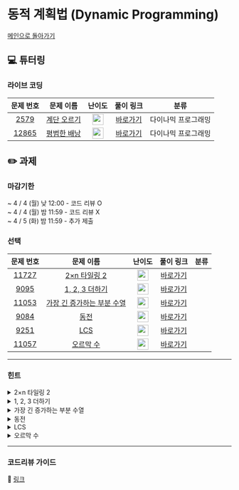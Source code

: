 # 동적 계획법 (Dynamic Programming)

[메인으로 돌아가기](https://github.com/Altu-Bitu-2/Notice)

## 💻 튜터링

### 라이브 코딩

|문제 번호|문제 이름|난이도|풀이 링크|분류|
| :-----: | :-----: | :-----: | :-----: | :-----: |
|<a href="https://www.acmicpc.net/problem/2579" target="_blank">2579</a>|<a href="https://www.acmicpc.net/problem/2579" target="_blank">계단 오르기</a>|<img height="25px" width="25px" src="https://static.solved.ac/tier_small/8.svg"/>|[바로가기](https://github.com/Altu-Bitu-2/Notice/blob/main/03%EC%9B%94%2029%EC%9D%BC%20-%20%EB%8F%99%EC%A0%81%20%EA%B3%84%ED%9A%8D%EB%B2%95/%EB%9D%BC%EC%9D%B4%EB%B8%8C%20%EC%BD%94%EB%94%A9/2579.cpp)|다이나믹 프로그래밍|
|<a href="https://www.acmicpc.net/problem/12865" target="_blank">12865</a>|<a href="https://www.acmicpc.net/problem/12865" target="_blank">평범한 배낭</a>|<img height="25px" width="25px" src="https://static.solved.ac/tier_small/11.svg"/>|[바로가기](https://github.com/Altu-Bitu-2/Notice/blob/main/03%EC%9B%94%2029%EC%9D%BC%20-%20%EB%8F%99%EC%A0%81%20%EA%B3%84%ED%9A%8D%EB%B2%95/%EB%9D%BC%EC%9D%B4%EB%B8%8C%20%EC%BD%94%EB%94%A9/12865.cpp)|다이나믹 프로그래밍|


## ✏️ 과제
### 마감기한
~ 4 / 4 (월) 낮 12:00 - 코드 리뷰 O </br>
~ 4 / 4 (월) 밤 11:59 - 코드 리뷰 X </br>
~ 4 / 5 (화) 밤 11:59 - 추가 제출 </br>


### 선택

|문제 번호|문제 이름|난이도|풀이 링크|분류|
| :-----: | :-----: | :-----: | :-----: | :-----: |
|<a href="https://www.acmicpc.net/problem/11727" target="_blank">11727</a>|<a href="https://www.acmicpc.net/problem/11727" target="_blank">2×n 타일링 2</a>|<img height="25px" width="25px" src="https://static.solved.ac/tier_small/8.svg"/>|[바로가기]()||
|<a href="https://www.acmicpc.net/problem/9095" target="_blank">9095</a>|<a href="https://www.acmicpc.net/problem/9095" target="_blank">1, 2, 3 더하기</a>|<img height="25px" width="25px" src="https://static.solved.ac/tier_small/8.svg"/>|[바로가기]()||
|<a href="https://www.acmicpc.net/problem/11053" target="_blank">11053</a>|<a href="https://www.acmicpc.net/problem/11053" target="_blank">가장 긴 증가하는 부분 수열</a>|<img height="25px" width="25px" src="https://static.solved.ac/tier_small/9.svg"/>|[바로가기]()||
|<a href="https://www.acmicpc.net/problem/9084" target="_blank">9084</a>|<a href="https://www.acmicpc.net/problem/9084" target="_blank">동전</a>|<img height="25px" width="25px" src="https://static.solved.ac/tier_small/11.svg"/>|[바로가기]()||
|<a href="https://www.acmicpc.net/problem/9251" target="_blank">9251</a>|<a href="https://www.acmicpc.net/problem/9251" target="_blank">LCS</a>|<img height="25px" width="25px" src="https://static.solved.ac/tier_small/11.svg"/>|[바로가기]()||
|<a href="https://www.acmicpc.net/problem/11057" target="_blank">11057</a>|<a href="https://www.acmicpc.net/problem/11057" target="_blank">오르막 수</a>|<img height="25px" width="25px" src="https://static.solved.ac/tier_small/10.svg"/>|[바로가기]()||


---

### 힌트

<details>
<summary>2×n 타일링 2</summary>
<div markdown="1">
&nbsp;&nbsp;&nbsp;&nbsp;각 너비마다 배치할 수 있는 경우의 수를 저장해 볼까요? 그 전의 타일에서 특정 타일을 이어 붙인다 생각하면 좋을 것 같아요. 이때, 중복으로 경우를 세지 않도록 주의해야겠어요!
</div>
</details>

<details>
<summary>1, 2, 3 더하기</summary>
<div markdown="1">
&nbsp;&nbsp;&nbsp;&nbsp;수를 1, 2, 3의 합으로 나타낸 다는 건, 이미 1, 2, 3의 합으로 이루어진 수에서 각각 1과 2와 3을 더해서 나타낸다고 생각해도 좋겠어요!
</div>
</details>

<details>
<summary>가장 긴 증가하는 부분 수열</summary>
<div markdown="1">
&nbsp;&nbsp;&nbsp;&nbsp;각 수마다 가장 긴 증가하는 부분수열을 저장하며 풀면 될 것 같아요. 어렵다면 깃허브에 올라간 강의자료 피피티를 참고해볼까요! 정확히 같은 문제가 소개되어 있어요.
</div>
</details>

<details>
<summary>동전</summary>
<div markdown="1">
&nbsp;&nbsp;&nbsp;&nbsp;일단 동전의 종류가 주어지는 것이니, 사용 개수에는 제한이 없네요! 동전을 만들 수 없는 경우도 생긴다는 걸 주의해야겠어요.
</div>
</details>

<details>
<summary>LCS</summary>
<div markdown="1">
&nbsp;&nbsp;&nbsp;&nbsp; LCS에 대한 설명은 강의자료 피피티를 참고해볼까요! 표를 먼저 채우고, 구현하면 좋을 것 같아요.
</div>
</details>

<details>
<summary>오르막 수</summary>
<div markdown="1">
&nbsp;&nbsp;&nbsp;&nbsp;오르막 수의 일의 자리에 집중해 볼까요. 길이가 N인 오르막 수를 한 번에 만드는 것이 아니라 그 전의 연산을 저장하며 사용해보면 어떨까요?
</div>
</details>

---

### 코드리뷰 가이드

🔗 [링크]()
